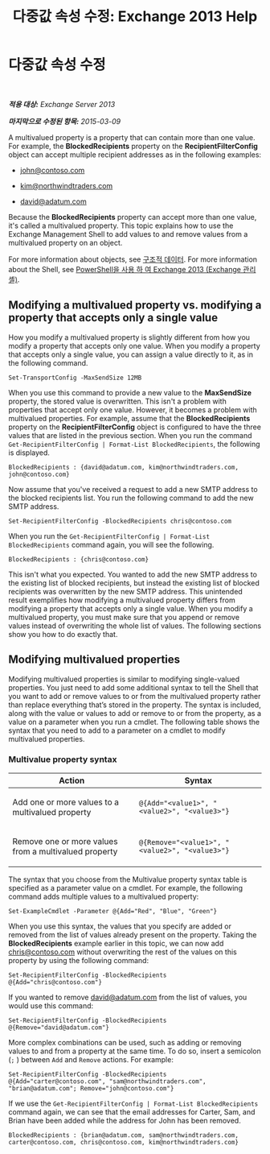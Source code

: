 ﻿---
title: '다중값 속성 수정: Exchange 2013 Help'
TOCTitle: 다중값 속성 수정
ms:assetid: dc2c1062-ad79-404b-8da3-5b5798dbb73b
ms:mtpsurl: https://technet.microsoft.com/ko-kr/library/Bb684908(v=EXCHG.150)
ms:contentKeyID: 50484367
ms.date: 03/28/2018
mtps_version: v=EXCHG.150
ms.translationtype: HT
---

# 다중값 속성 수정

 

_**적용 대상:** Exchange Server 2013_

_**마지막으로 수정된 항목:** 2015-03-09_

A multivalued property is a property that can contain more than one value. For example, the **BlockedRecipients** property on the **RecipientFilterConfig** object can accept multiple recipient addresses as in the following examples:

  - john@contoso.com

  - kim@northwindtraders.com

  - david@adatum.com

Because the **BlockedRecipients** property can accept more than one value, it's called a multivalued property. This topic explains how to use the Exchange Management Shell to add values to and remove values from a multivalued property on an object.

For more information about objects, see [구조적 데이터](https://technet.microsoft.com/ko-kr/library/aa996386\(v=exchg.150\)). For more information about the Shell, see [PowerShell을 사용 하 여 Exchange 2013 (Exchange 관리 셸)](https://technet.microsoft.com/ko-kr/library/bb123778\(v=exchg.150\)).

## Modifying a multivalued property vs. modifying a property that accepts only a single value

How you modify a multivalued property is slightly different from how you modify a property that accepts only one value. When you modify a property that accepts only a single value, you can assign a value directly to it, as in the following command.

    Set-TransportConfig -MaxSendSize 12MB

When you use this command to provide a new value to the **MaxSendSize** property, the stored value is overwritten. This isn't a problem with properties that accept only one value. However, it becomes a problem with multivalued properties. For example, assume that the **BlockedRecipients** property on the **RecipientFilterConfig** object is configured to have the three values that are listed in the previous section. When you run the command `Get-RecipientFilterConfig | Format-List BlockedRecipients`, the following is displayed.

    BlockedRecipients : {david@adatum.com, kim@northwindtraders.com, john@contoso.com}

Now assume that you've received a request to add a new SMTP address to the blocked recipients list. You run the following command to add the new SMTP address.

    Set-RecipientFilterConfig -BlockedRecipients chris@contoso.com

When you run the `Get-RecipientFilterConfig | Format-List BlockedRecipients` command again, you will see the following.

    BlockedRecipients : {chris@contoso.com}

This isn't what you expected. You wanted to add the new SMTP address to the existing list of blocked recipients, but instead the existing list of blocked recipients was overwritten by the new SMTP address. This unintended result exemplifies how modifying a multivalued property differs from modifying a property that accepts only a single value. When you modify a multivalued property, you must make sure that you append or remove values instead of overwriting the whole list of values. The following sections show you how to do exactly that.

## Modifying multivalued properties

Modifying multivalued properties is similar to modifying single-valued properties. You just need to add some additional syntax to tell the Shell that you want to add or remove values to or from the multivalued property rather than replace everything that’s stored in the property. The syntax is included, along with the value or values to add or remove to or from the property, as a value on a parameter when you run a cmdlet. The following table shows the syntax that you need to add to a parameter on a cmdlet to modify multivalued properties.

### Multivalue property syntax

<table>
<colgroup>
<col style="width: 50%" />
<col style="width: 50%" />
</colgroup>
<thead>
<tr class="header">
<th>Action</th>
<th>Syntax</th>
</tr>
</thead>
<tbody>
<tr class="odd">
<td><p>Add one or more values to a multivalued property</p></td>
<td><pre><code>@{Add=&quot;&lt;value1&gt;&quot;, &quot;&lt;value2&gt;&quot;, &quot;&lt;value3&gt;&quot;}</code></pre></td>
</tr>
<tr class="even">
<td><p>Remove one or more values from a multivalued property</p></td>
<td><pre><code>@{Remove=&quot;&lt;value1&gt;&quot;, &quot;&lt;value2&gt;&quot;, &quot;&lt;value3&gt;&quot;}</code></pre></td>
</tr>
</tbody>
</table>


The syntax that you choose from the Multivalue property syntax table is specified as a parameter value on a cmdlet. For example, the following command adds multiple values to a multivalued property:

    Set-ExampleCmdlet -Parameter @{Add="Red", "Blue", "Green"}

When you use this syntax, the values that you specify are added or removed from the list of values already present on the property. Taking the **BlockedRecipients** example earlier in this topic, we can now add chris@contoso.com without overwriting the rest of the values on this property by using the following command:

    Set-RecipientFilterConfig -BlockedRecipients @{Add="chris@contoso.com"}

If you wanted to remove david@adatum.com from the list of values, you would use this command:

    Set-RecipientFilterConfig -BlockedRecipients @{Remove="david@adatum.com"}

More complex combinations can be used, such as adding or removing values to and from a property at the same time. To do so, insert a semicolon (`;` ) between `Add` and `Remove` actions. For example:

    Set-RecipientFilterConfig -BlockedRecipients @{Add="carter@contoso.com", "sam@northwindtraders.com", "brian@adatum.com"; Remove="john@contoso.com"}

If we use the `Get-RecipientFilterConfig | Format-List BlockedRecipients` command again, we can see that the email addresses for Carter, Sam, and Brian have been added while the address for John has been removed.

    BlockedRecipients : {brian@adatum.com, sam@northwindtraders.com, carter@contoso.com, chris@contoso.com, kim@northwindtraders.com}

